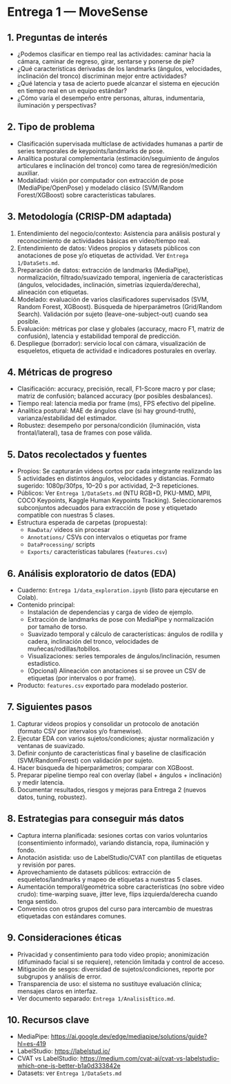 # Entrega 1 — MoveSense

## 1. Preguntas de interés
- ¿Podemos clasificar en tiempo real las actividades: caminar hacia la cámara, caminar de regreso, girar, sentarse y ponerse de pie?
- ¿Qué características derivadas de los landmarks (ángulos, velocidades, inclinación del tronco) discriminan mejor entre actividades?
- ¿Qué latencia y tasa de acierto puede alcanzar el sistema en ejecución en tiempo real en un equipo estándar?
- ¿Cómo varía el desempeño entre personas, alturas, indumentaria, iluminación y perspectivas?

## 2. Tipo de problema
- Clasificación supervisada multiclase de actividades humanas a partir de series temporales de keypoints/landmarks de pose.
- Analítica postural complementaria (estimación/seguimiento de ángulos articulares e inclinación del tronco) como tarea de regresión/medición auxiliar.
- Modalidad: visión por computador con extracción de pose (MediaPipe/OpenPose) y modelado clásico (SVM/Random Forest/XGBoost) sobre características tabulares.

## 3. Metodología (CRISP-DM adaptada)
1) Entendimiento del negocio/contexto: Asistencia para análisis postural y reconocimiento de actividades básicas en video/tiempo real.
2) Entendimiento de datos: Videos propios y datasets públicos con anotaciones de pose y/o etiquetas de actividad. Ver `Entrega 1/DataSets.md`.
3) Preparación de datos: extracción de landmarks (MediaPipe), normalización, filtrado/suavizado temporal, ingeniería de características (ángulos, velocidades, inclinación, simetrías izquierda/derecha), alineación con etiquetas.
4) Modelado: evaluación de varios clasificadores supervisados (SVM, Random Forest, XGBoost). Búsqueda de hiperparámetros (Grid/Random Search). Validación por sujeto (leave-one-subject-out) cuando sea posible.
5) Evaluación: métricas por clase y globales (accuracy, macro F1, matriz de confusión), latencia y estabilidad temporal de predicción.
6) Despliegue (borrador): servicio local con cámara, visualización de esqueletos, etiqueta de actividad e indicadores posturales en overlay.

## 4. Métricas de progreso
- Clasificación: accuracy, precisión, recall, F1-Score macro y por clase; matriz de confusión; balanced accuracy (por posibles desbalances).
- Tiempo real: latencia media por frame (ms), FPS efectivo del pipeline.
- Analítica postural: MAE de ángulos clave (si hay ground-truth), varianza/estabilidad del estimador.
- Robustez: desempeño por persona/condición (iluminación, vista frontal/lateral), tasa de frames con pose válida.

## 5. Datos recolectados y fuentes
- Propios: Se capturarán videos cortos por cada integrante realizando las 5 actividades en distintos ángulos, velocidades y distancias. Formato sugerido: 1080p/30fps, 10–20 s por actividad, 2–3 repeticiones.
- Públicos: Ver `Entrega 1/DataSets.md` (NTU RGB+D, PKU-MMD, MPII, COCO Keypoints, Kaggle Human Keypoints Tracking). Seleccionaremos subconjuntos adecuados para extracción de pose y etiquetado compatible con nuestras 5 clases.
- Estructura esperada de carpetas (propuesta):
  - `RawData/` videos sin procesar
  - `Annotations/` CSVs con intervalos o etiquetas por frame
  - `DataProcessing/` scripts
  - `Exports/` características tabulares (`features.csv`)

## 6. Análisis exploratorio de datos (EDA)
- Cuaderno: `Entrega 1/data_exploration.ipynb` (listo para ejecutarse en Colab).
- Contenido principal:
  - Instalación de dependencias y carga de video de ejemplo.
  - Extracción de landmarks de pose con MediaPipe y normalización por tamaño de torso.
  - Suavizado temporal y cálculo de características: ángulos de rodilla y cadera, inclinación del tronco, velocidades de muñecas/rodillas/tobillos.
  - Visualizaciones: series temporales de ángulos/inclinación, resumen estadístico.
  - (Opcional) Alineación con anotaciones si se provee un CSV de etiquetas (por intervalos o por frame).
- Producto: `features.csv` exportado para modelado posterior.

## 7. Siguientes pasos
1) Capturar videos propios y consolidar un protocolo de anotación (formato CSV por intervalos y/o framewise).
2) Ejecutar EDA con varios sujetos/condiciones; ajustar normalización y ventanas de suavizado.
3) Definir conjunto de características final y baseline de clasificación (SVM/RandomForest) con validación por sujeto.
4) Hacer búsqueda de hiperparámetros; comparar con XGBoost.
5) Preparar pipeline tiempo real con overlay (label + ángulos + inclinación) y medir latencia.
6) Documentar resultados, riesgos y mejoras para Entrega 2 (nuevos datos, tuning, robustez).

## 8. Estrategias para conseguir más datos
- Captura interna planificada: sesiones cortas con varios voluntarios (consentimiento informado), variando distancia, ropa, iluminación y fondo.
- Anotación asistida: uso de LabelStudio/CVAT con plantillas de etiquetas y revisión por pares.
- Aprovechamiento de datasets públicos: extracción de esqueletos/landmarks y mapeo de etiquetas a nuestras 5 clases.
- Aumentación temporal/geométrica sobre características (no sobre video crudo): time-warping suave, jitter leve, flips izquierda/derecha cuando tenga sentido.
- Convenios con otros grupos del curso para intercambio de muestras etiquetadas con estándares comunes.

## 9. Consideraciones éticas
- Privacidad y consentimiento para todo video propio; anonimización (difuminado facial si se requiere), retención limitada y control de acceso.
- Mitigación de sesgos: diversidad de sujetos/condiciones, reporte por subgrupos y análisis de error.
- Transparencia de uso: el sistema no sustituye evaluación clínica; mensajes claros en interfaz.
- Ver documento separado: `Entrega 1/AnalisisEtico.md`.

## 10. Recursos clave
- MediaPipe: https://ai.google.dev/edge/mediapipe/solutions/guide?hl=es-419
- LabelStudio: https://labelstud.io/
- CVAT vs LabelStudio: https://medium.com/cvat-ai/cvat-vs-labelstudio-which-one-is-better-b1a0d333842e
- Datasets: ver `Entrega 1/DataSets.md`

